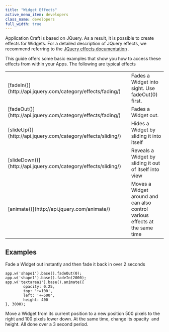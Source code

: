 ```yaml
---
title: "Widget Effects"
active_menu_item: developers
class_name: developers
full_width: true
---
```



Application Craft is based on JQuery. As a result, it is possible to create effects for Widgets. For a detailed description of JQuery effects, we recommend referring to the [JQuery effects documentation](http://api.jquery.com/category/effects/) .

This guide offers some basic examples that show you how to access these effects from within your Apps. The following are typical effects

<table>
<tr>
<td width="196">
[fadeIn()](http://api.jquery.com/category/effects/fading/)

</td>
<td width="18">
</td>
<td width="666">
Fades a Widget into sight. Use fadeOut(0) first.

</td>
</tr>
<tr>
<td width="196">
[fadeOut()](http://api.jquery.com/category/effects/fading/)

</td>
<td width="18">
</td>
<td width="666">
Fades a Widget out.

</td>
</tr>
<tr>
<td width="196">
[slideUp()](http://api.jquery.com/category/effects/sliding/)

</td>
<td width="18">
</td>
<td width="666">
Hides a Widget by sliding it into itself

</td>
</tr>
<tr>
<td width="196">
[slideDown()](http://api.jquery.com/category/effects/sliding/)

</td>
<td width="18">
</td>
<td width="666">
Reveals a Widget by sliding it out of itself into view

</td>
</tr>
<tr>
<td width="196">
[animate()](http://api.jquery.com/animate/)

</td>
<td width="18">
</td>
<td width="666">
Moves a Widget around and can also control various effects at the same time

</td>
</tr>
</table>

## Examples

Fade a Widget out instantly and then fade it back in over 2 seconds

    app.w('shape1').base().fadeOut(0);    
    app.w('shape1').base().fadeIn(2000);
    app.w('textarea1').base().animate({
            opacity: 0.25,
            top: '+=100',
            left: '+=500',
            height: 400
    }, 3000);  
   

Move a Widget from its current position to a new position 500 pixels to the right and 100 pixels lower down. At the same time, change its opacity  and height. All done over a 3 second period.

